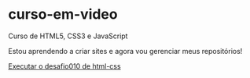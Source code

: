 # curso-em-video
 Curso de HTML5, CSS3 e JavaScript

Estou aprendendo a criar sites e agora vou gerenciar meus repositórios!

<a href="https://ygor-vs-code.github.io/curso-em-video/html-css/desafios/desafio010/android.html" target="_blank"> Executar o desafio010 de html-css